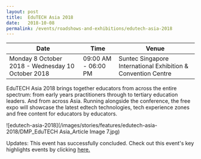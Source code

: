 ```yaml
---
layout: post
title:  EduTECH Asia 2018
date:   2018-10-08
permalink: /events/roadshows-and-exhibitions/edutech-asia-2018
---
```


| Date | Time | Venue |
|--------|---|---|
| Monday 8 October 2018 - Wednesday 10 October 2018 | 09:00 AM - 06:00 PM | Suntec Singapore International Exhibition & Convention Centre |

EduTECH Asia 2018 brings together educators from across the entire spectrum: from early years practitioners through to tertiary education leaders. And from across Asia. Running alongside the conference, the free expo will showcase the latest edtech technologies, tech experience zones and free content for educators by educators. 

![edutech-asia-2018](/images/stories/features/edutech-asia-2018/DMP_EduTECH Asia_Article Image 7.jpg)

Updates: This event has successfully concluded. Check out this event's key highlights events by clicking [here.](/pages/features-content/edutech-asia-2018.md)
